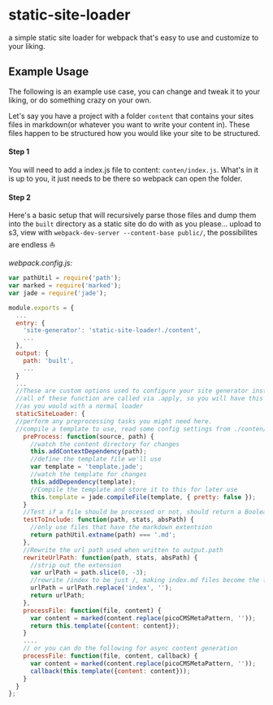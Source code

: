 # static-site-loader
a simple static site loader for webpack that's easy to use and customize to your liking.

## Example Usage

The following is an example use case, you can change and tweak it to your liking, or do something crazy on your own.

Let's say you have a project with a folder `content` that contains your sites files in markdown(or whatever you want to write your content in). These files happen to be structured how you would like your site to be structured.

#### Step 1
You will need to add a index.js file to content: `conten/index.js`. What's in it is up to you, it just needs to be there so webpack can open the folder.

#### Step 2
Here's a basic setup that will recursively parse those files and dump them into the `built` directory as a static site do do with as you please... upload to s3, view with `webpack-dev-server --content-base public/`, the possibilites are endless :sailboat:

*webpack.config.js:*

```js
var pathUtil = require('path');
var marked = require('marked');
var jade = require('jade');

module.exports = {
  ...
  entry: {
    'site-generator': 'static-site-loader!./content',
    ...
  },
  output: {
    path: 'built',
    ...
  }
  ...
  //These are custom options used to configure your site generator instance
  //all of these function are called via .apply, so you will have this available to you
  //as you would with a normal loader
  staticSiteLoader: {
  //perform any preprocessing tasks you might need here.
  //compile a template to use, read some config settings from ./conten/index.js as source
    preProcess: function(source, path) {
      //watch the content directory for changes
      this.addContextDependency(path);
      //define the template file we'll use
      var template = 'template.jade';
      //watch the template for changes
      this.addDependency(template);
      //Compile the template and store it to this for later use
      this.template = jade.compileFile(template, { pretty: false });
    }
    //Test if a file should be processed or not, should return a Boolean;
    testToInclude: function(path, stats, absPath) {
      //only use files that have the markdown extentsion
      return pathUtil.extname(path) === '.md';
    },
    //Rewrite the url path used when written to output.path
    rewriteUrlPath: function(path, stats, absPath) {
      //strip out the extension
      var urlPath = path.slice(0, -3);
      //rewrite /index to be just /, making index.md files become the folder index properly
      urlPath = urlPath.replace('index', '');
      return urlPath;
    },
    processFile: function(file, content) {
      var content = marked(content.replace(picoCMSMetaPattern, ''));
      return this.template({content: content});
    }
    ....
    // or you can do the following for async content generation
    processFile: function(file, content, callback) {
      var content = marked(content.replace(picoCMSMetaPattern, ''));
      callback(this.template({content: content}));
    }
  }
};
